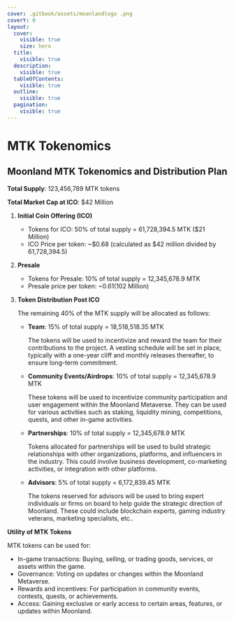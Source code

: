 ```yaml
---
cover: .gitbook/assets/moonlandlogo .png
coverY: 0
layout:
  cover:
    visible: true
    size: hero
  title:
    visible: true
  description:
    visible: true
  tableOfContents:
    visible: true
  outline:
    visible: true
  pagination:
    visible: true
---
```


# MTK Tokenomics

## Moonland MTK Tokenomics and Distribution Plan

**Total Supply**: 123,456,789 MTK tokens

**Total Market Cap at ICO**: $42 Million

1. **Initial Coin Offering (ICO)**
   * Tokens for ICO: 50% of total supply = 61,728,394.5 MTK ($21 Million)
   * ICO Price per token: \~$0.68 (calculated as $42 million divided by 61,728,394.5)
2. **Presale**
   * Tokens for Presale: 10% of total supply = 12,345,678.9 MTK
   * Presale price per token: \~$0.61 (10% discount on the ICO price) (\~$2 Million)
3.  **Token Distribution Post ICO**

    The remaining 40% of the MTK supply will be allocated as follows:

    *   **Team**: 15% of total supply = 18,518,518.35 MTK

        The tokens will be used to incentivize and reward the team for their contributions to the project. A vesting schedule will be set in place, typically with a one-year cliff and monthly releases thereafter, to ensure long-term commitment.
    *   **Community Events/Airdrops**: 10% of total supply = 12,345,678.9 MTK

        These tokens will be used to incentivize community participation and user engagement within the Moonland Metaverse. They can be used for various activities such as staking, liquidity mining, competitions, quests, and other in-game activities.
    *   **Partnerships**: 10% of total supply = 12,345,678.9 MTK

        Tokens allocated for partnerships will be used to build strategic relationships with other organizations, platforms, and influencers in the industry. This could involve business development, co-marketing activities, or integration with other platforms.
    *   **Advisors**: 5% of total supply = 6,172,839.45 MTK

        The tokens reserved for advisors will be used to bring expert individuals or firms on board to help guide the strategic direction of Moonland. These could include blockchain experts, gaming industry veterans, marketing specialists, etc..

**Utility of MTK Tokens**

MTK tokens can be used for:

* In-game transactions: Buying, selling, or trading goods, services, or assets within the game.
* Governance: Voting on updates or changes within the Moonland Metaverse.
* Rewards and incentives: For participation in community events, contests, quests, or achievements.
* Access: Gaining exclusive or early access to certain areas, features, or updates within Moonland.
